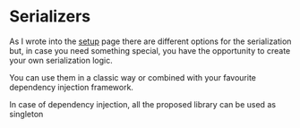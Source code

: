 # Serializers

As I wrote into the [setup](../setup-1.md#the-serializer-package) page there are different options for the serialization but, in case you need something special, you have the opportunity to create your own serialization logic.

You can use them in a classic way or combined with your favourite dependency injection framework.

In case of dependency injection, all the proposed library can be used as singleton
